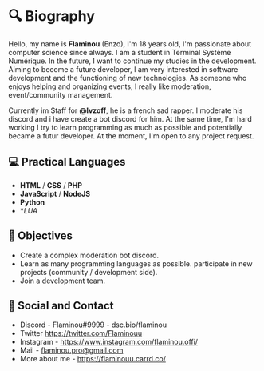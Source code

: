# 🔍 Biography

Hello, my name is **Flaminou** (Enzo), I'm 18 years old, I'm passionate about computer science since always. 
I am a student in Terminal Système Numérique. In the future, I want to continue my studies in the development.
Aiming to become a future developer, I am very interested in software development and the functioning of new technologies.
As someone who enjoys helping and organizing events, I really like moderation, event/community management.

Currently im Staff for **@lvzoff**, he is a french sad rapper. I moderate his discord and i have create a bot discord for him.
At the same time, I'm hard working I try to learn programming as much as possible and potentially became a futur developer.
At the moment, I'm open to any project request.

## 💻  __Practical Languages__
- **HTML** / **CSS** / **PHP**
- **JavaScript** / **NodeJS**
- **Python**
- **LUA*

## 🎯 __Objectives__

- Create a complex moderation bot discord.
- Learn as many programming languages as possible.
participate in new projects (community / development side).
- Join a development team.

## 👥 __Social and Contact__
 - Discord - Flaminou#9999 - dsc.bio/flaminou
 - Twitter https://twitter.com/Flaminouu
 - Instagram - https://www.instagram.com/flaminou.offi/
 - Mail - flaminou.pro@gmail.com
 - More about me - https://flaminouu.carrd.co/
 
